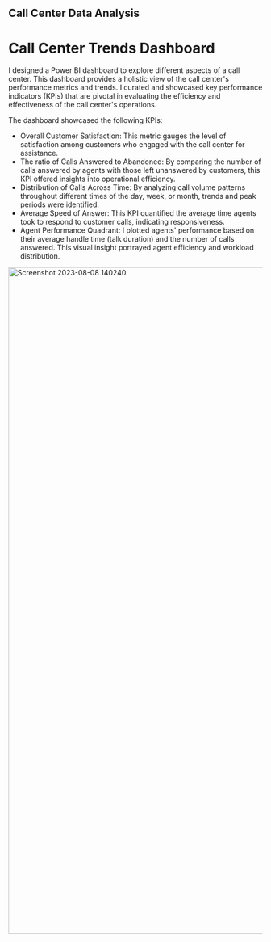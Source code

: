 ## Call Center Data Analysis

# Call Center Trends Dashboard
I designed a Power BI dashboard to explore different aspects of a call center. This dashboard provides a holistic view of the call center's performance metrics and trends. I curated and showcased key performance indicators (KPIs) that are pivotal in evaluating the efficiency and effectiveness of the call center's operations.

The dashboard showcased the following KPIs:

- Overall Customer Satisfaction: This metric gauges the level of satisfaction among customers who engaged with the call center for assistance.
- The ratio of Calls Answered to Abandoned: By comparing the number of calls answered by agents with those left unanswered by customers, this KPI offered insights into operational efficiency.
- Distribution of Calls Across Time: By analyzing call volume patterns throughout different times of the day, week, or month, trends and peak periods were identified.
- Average Speed of Answer: This KPI quantified the average time agents took to respond to customer calls, indicating responsiveness.
- Agent Performance Quadrant: I plotted agents' performance based on their average handle time (talk duration) and the number of calls answered. This visual insight portrayed agent efficiency and workload distribution.


 
 <img width="1320" alt="Screenshot 2023-08-08 140240" src="https://github.com/pegahchavoshi/Power-BI-Report/assets/94572320/76592771-ed72-4f66-8a4a-b221dc86317c">
